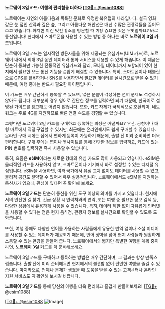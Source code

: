 **노르웨이 3일 카드: 여행의 편리함을 더하다 [[TG💪+ @esim1088](https://t.me/s/esim1088)]**

노르웨이는 자연의 아름다움과 독특한 문화로 유명한 북유럽의 나라입니다. 설국 영화 같은 눈 덮인 산맥과 깊은 숲, 그리고 아름다운 해안선은 매년 수많은 관광객들을 끌어모으고 있습니다. 하지만 이런 멋진 장소를 방문할 때 가장 중요한 것은 무엇일까요? 바로 통신입니다! 현지에서 스마트폰을 사용할 수 있는 방법 중 하나는 바로 **노르웨이 3일 카드**입니다.

노르웨이 3일 카드는 일시적인 방문자들을 위해 제공되는 유심카드(UIM 카드)로, 노르웨이 내에서 최대 3일 동안 데이터와 통화 서비스를 이용할 수 있게 해줍니다. 이 제품은 단순히 통화만 가능한 전통적인 유심카드와 달리, 모바일 데이터까지 포함되어 있어 현지에서 필요한 모든 통신 기능을 손쉽게 해결할 수 있습니다. 특히, 스마트폰이나 태블릿으로 GPS를 활용하거나 SNS를 사용하면서 필요한 데이터를 실시간으로 받을 수 있기 때문에, 여행 중에는 반드시 필요한 아이템입니다.

이 카드는 매우 간단하게 등록할 수 있으며, 많은 분들이 걱정하는 언어 문제도 걱정하지 않아도 됩니다. 대부분의 경우 영어로 간단한 정보를 입력하면 되기 때문에, 한국어로 설명된 가이드를 참고해도 어렵지 않습니다. 또한, 카드 자체가 국제적으로 호환되며, 네트워크는 주로 4G를 지원하므로 빠른 연결 속도를 경험할 수 있습니다.

그렇다면 노르웨이 3일 카드를 구매하고 등록하는 과정은 어떨까요? 우선, 공항이나 대형 마트에서 직접 구입할 수 있지만, 최근에는 온라인에서도 쉽게 구매할 수 있습니다. 온라인 구매 시에는 집에서 편하게 등록이 가능하기 때문에, 출발 전 미리 준비하면 더욱 편리합니다. 구매 후에는 앱이나 웹사이트를 통해 간단한 정보를 입력하고, 카드에 있는 PIN 번호를 입력하면 즉시 사용할 수 있습니다.

특히, 요즘은 **eSIM**이라는 새로운 형태의 유심 카드도 많이 사용되고 있습니다. eSIM은 물리적인 카드를 사용하지 않고, 스마트폰이나 기기에서 바로 설정할 수 있는 디지털 유심입니다. eSIM을 사용하면, 여러 국가에서 유심 교체 없이도 데이터를 사용할 수 있고, 물리적 공간도 절약할 수 있어서 매우 실용적입니다. 노르웨이에서도 eSIM을 지원하는 통신사가 있으니, 관심이 있다면 꼭 확인해 보세요.

**노르웨이 3일 카드**는 단순히 통신을 위한 도구 이상의 의미를 가지고 있습니다. 현지에서의 안전한 길 찾기, 긴급 상황 시 연락처와의 연락, 또는 여행 중 필요한 정보 검색 등, 다양한 상황에서 유용하게 사용될 수 있습니다. 특히, 데이터 제한 없이 자유롭게 인터넷을 사용할 수 있다는 점은 현지 음식점, 관광지 정보를 실시간으로 확인할 수 있도록 도와줍니다.

또한, 여행 중에도 다양한 언어를 사용하는 사람들에게 유용한 번역 앱이나 소셜 미디어를 사용할 수 있는 데이터가 제공되기 때문에, 언어 장벽을 넘어 현지 사람들과 원활하게 소통할 수 있는 환경을 만들어 줍니다. 노르웨이에서의 짧지만 특별한 여행을 계획 중이라면, **노르웨이 3일 카드**를 꼭 준비해보세요.

노르웨이 3일 카드를 구매하고 등록하는 방법은 매우 간단하며, 그 결과는 항상 만족스럽습니다. 출발 전에 미리 준비해두면 현지에서의 불편함 없이 편안한 여행을 즐길 수 있습니다. 마지막으로, 언제나 문제가 생겼을 때 도움을 받을 수 있는 고객센터나 온라인 지원 서비스도 꼭 확인해 보시길 바랍니다.

**노르웨이 3일 카드**를 통해 당신의 여행을 더욱 편리하고 즐겁게 만들어보세요! [[TG💪+ @esim1088](https://t.me/s/esim1088)]

[[TG💪+ @esim1088](https://t.me/s/esim1088) ![Image](https://i.postimg.cc/Y0z9fWf4/image.png)]
